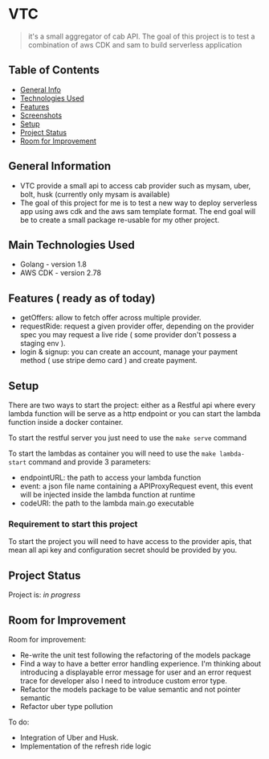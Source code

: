# VTC
> it's a small aggregator of cab API. The goal of this project is to test a combination of aws CDK and sam to build 
> serverless application

## Table of Contents
* [General Info](#general-information)
* [Technologies Used](#technologies-used)
* [Features](#features)
* [Screenshots](#screenshots)
* [Setup](#setup)
* [Project Status](#project-status)
* [Room for Improvement](#room-for-improvement)
<!-- * [License](#license) -->


## General Information
- VTC provide a small api to access cab provider such as mysam, uber, bolt, husk  (currently only mysam is available)
- The goal of this project for me is to test a new way to deploy serverless app using aws cdk and the aws sam template format. The end goal will be to create a small package re-usable for my other project. 
<!-- You don't have to answer all the questions - just the ones relevant to your project. -->


## Main Technologies Used
- Golang - version 1.8
- AWS CDK - version 2.78


## Features ( ready as of today)
- getOffers: allow to fetch offer across multiple provider.
- requestRide: request a given provider offer, depending on the provider spec you may request a live ride ( some provider don't possess a staging env ).
- login & signup: you can create an account, manage your payment method ( use stripe demo card ) and create payment. 



## Setup
There are two ways to start the project: either as a Restful api where every lambda function will be serve as a http endpoint 
or you can start the lambda function inside a docker container. 

To start the restful server you just need to use the `make serve` command

To start the lambdas as container you will need to use the `make lambda-start` command and provide 3 parameters: 

- endpointURL: the path to access your lambda function 
- event: a json file name containing a APIProxyRequest event, this event will be injected inside the lambda function at runtime 
- codeURI: the path to the lambda main.go executable 

### Requirement to start this project 
To start the project you will need to have access to the provider apis, that mean all api key and configuration secret should 
be provided by you. 


## Project Status
Project is: _in progress_


## Room for Improvement

Room for improvement:
- Re-write the unit test following the refactoring of the models package  
- Find a way to have a better error handling experience. I'm thinking about introducing a displayable error message for user and an error request trace for developer also I need to introduce custom error type. 
- Refactor the models package to be value semantic and not pointer semantic 
- Refactor uber type pollution

To do:
- Integration of Uber and Husk. 
- Implementation of the refresh ride logic


<!-- Optional -->
<!-- ## License -->
<!-- This project is open source and available under the [... License](). -->

<!-- You don't have to include all sections - just the one's relevant to your project -->